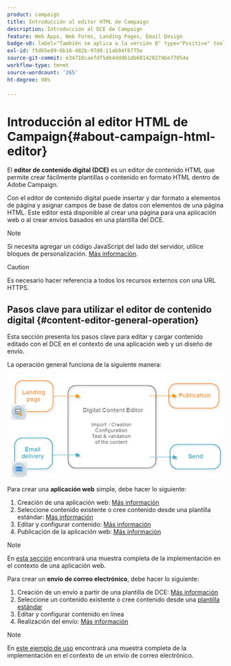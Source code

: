 ```yaml
---
product: campaign
title: Introducción al editor HTML de Campaign
description: Introducción al DCE de Campaign
feature: Web Apps, Web Forms, Landing Pages, Email Design
badge-v8: label="También se aplica a la versión 8" type="Positive" tooltip="También se aplica a Campaign v8"
exl-id: f5d65e89-6b18-482b-97d8-11ab94f6775e
source-git-commit: e34718caefdf5db4ddd61db601420274be77054e
workflow-type: tm+mt
source-wordcount: '265'
ht-degree: 98%

---
```


# Introducción al editor HTML de Campaign{#about-campaign-html-editor}



El **editor de contenido digital (DCE)** es un editor de contenido HTML que permite crear fácilmente plantillas o contenido en formato HTML dentro de Adobe Campaign.

Con el editor de contenido digital puede insertar y dar formato a elementos de página y asignar campos de base de datos con elementos de una página HTML. Este editor está disponible al crear una página para una aplicación web o al crear envíos basados en una plantilla del DCE.

>[!NOTE]
>
>Si necesita agregar un código JavaScript del lado del servidor, utilice bloques de personalización. [Más información](../../delivery/using/personalization-blocks.md).

>[!CAUTION]
>
>Es necesario hacer referencia a todos los recursos externos con una URL HTTPS.

## Pasos clave para utilizar el editor de contenido digital {#content-editor-general-operation}

Esta sección presenta los pasos clave para editar y cargar contenido editado con el DCE en el contexto de una aplicación web y un diseño de envío.

La operación general funciona de la siguiente manera:

![](assets/dce_schema.png)

Para crear una **aplicación web** simple, debe hacer lo siguiente:

1. Creación de una aplicación web: [Más información](creating-a-landing-page.md)
1. Seleccione contenido existente o cree contenido desde una plantilla estándar: [Más información](template-management.md)
1. Editar y configurar contenido: [Más información](editing-content.md)
1. Publicación de la aplicación web: [Más información](creating-a-landing-page.md#step-3---publishing-content)

>[!NOTE]
>
>En [esta sección](creating-a-landing-page.md) encontrará una muestra completa de la implementación en el contexto de una aplicación web.

Para crear un **envío de correo electrónico**, debe hacer lo siguiente:

1. Creación de un envío a partir de una plantilla de DCE: [Más información](use-case-creating-an-email-delivery.md)
1. Seleccione un contenido existente o cree contenido desde una [plantilla estándar](template-management.md)
1. Editar y configurar contenido en línea
1. Realización del envío: [Más información](../../delivery/using/steps-about-delivery-creation-steps.md)

>[!NOTE]
>
>En [este ejemplo de uso](use-case-creating-an-email-delivery.md) encontrará una muestra completa de la implementación en el contexto de un envío de correo electrónico.
